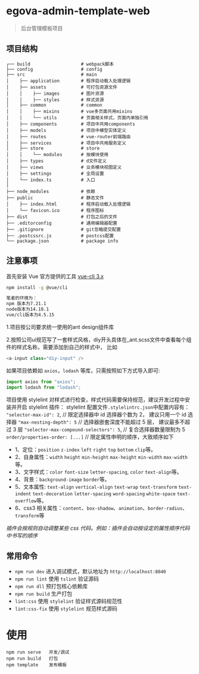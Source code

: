 # egova-admin-template-web

> 后台管理模板项目

## 项目结构

```
┌── build                   # webpack脚本
├── config                  # config
├── src                     # main
│    ├── application 		# 程序启动载入处理逻辑
│    ├── assets     		# 可打包资源文件
│    │    ├── images      	# 图片资源
│    │    ├── styles      	# 样式资源
│    ├── common             # common
│    │    ├── mixins      	# vue多页面共用mixins
│    │    └── utils   		# 页面相关样式，页面内单独引用
│    ├── components 		# 项目中共用components
│    ├── models 		    # 项目中模型实体定义
│    ├── routes 		    # vue-router前端路由
│    ├── services 		    # 项目中共用服务定义
│    ├── store              # store
│    │    └── modules      	# 按模块使用
│    ├── types              # d文件定义
│    ├── views              # 业务模块视图定义
│    ├── settings      		# 全局设置
│    └── index.ts           # 入口
│
├── node_modules            # 依赖
├── public                  # 静态文件
│    ├── index.html 		# 程序启动载入处理逻辑
│    └── favicon.ico     	# 程序图标
├── dist                    # 打包之后的文件
├── .editorconfig	        # 通用编辑器配置
├── .gitignore		        # git忽略提交配置
├── .postcssrc.js           # postcss配置
└── package.json            # package info
```



## 注意事项

首先安装 Vue 官方提供的工具 [vue-cli 3.x](([https://github.com/vuejs/vue-cli](https://cli.vuejs.org/)))

``` bash
npm install -g @vue/cli

笔者的环境为：
npm 版本为7.21.1
node版本为14.18.1
vue/cli版本为4.5.15

```
1.项目按公司要求统一使用的ant design组件库

2.按照公司ui规范写了一套样式风格，diy开头具体在_ant.scss文件中查看每个组件的样式名称，需要添加到自己的样式中，
比如

```js
<a-input class="diy-input" />
```
如果项目依赖如 `axios`，`lodash` 等库，只需按照如下方式导入即可:

```js
import axios from "axios";
import lodash from "lodash";
```

项目使用 stylelint 对样式进行检查，样式代码需要保持规范，建议开发过程中安装并开启 stylelint 插件：
stylelint 配置文件`.stylelintrc.json`中配置内容有：
`"selector-max-id": 2`, // 限定选择器中 id 选择器个数为 2， 建议只用一个 id 选择器
`"max-nesting-depth": 5` // 选择器嵌套深度不能超过 5 层， 建议最多不超过 3 层
`"selector-max-compound-selectors": 5`, // 复合选择器数量限制为 5
`order/properties-order: [...]` // 限定属性申明的顺序，大致顺序如下

-   1、定位：`position` `z-index` `left` `right` `top` `bottom` `clip`等。
-   2、自身属性：`width` `height` `min-height` `max-height` `min-width` `max-width`等。
-   3、文字样式：`color` `font-size` `letter-spacing`, `color` `text-align`等。
-   4、背景：`background-image` `border`等。
-   5、文本属性: `text-align` `vertical-align` `text-wrap` `text-transform` `text-indent` `text-decoration` `letter-spacing` `word-spacing` `white-space` `text-overflow`等。
-   6、css3 相关属性：`content`、`box-shadow`、`animation`、`border-radius`、`transform`等

_插件会按规则自动调整某些 css 代码。例如：插件会自动按设定的属性顺序代码中书写的顺序_

## 常用命令

-   `npm run dev` 进入调试模式，默认地址为 `http://localhost:8040`
-   `npm run lint` 使用 `tslint` 验证源码
-   `npm run dll` 预打包核心依赖库
-   `npm run build` 生产打包
-   `lint:css` 使用 `stylelint` 验证样式源码规范性
-   `lint:css-fix` 使用 `stylelint` 规范样式源码

# 使用

```
npm run serve   开发/调试
npm run build   打包
npm template    发布模板
```
